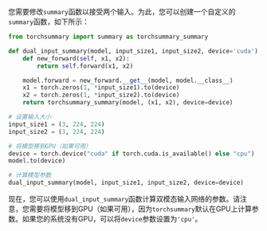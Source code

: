 您需要修改`summary`函数以接受两个输入。为此，您可以创建一个自定义的`summary`函数，如下所示：

```python
from torchsummary import summary as torchsummary_summary

def dual_input_summary(model, input_size1, input_size2, device='cuda'):
    def new_forward(self, x1, x2):
        return self.forward(x1, x2)

    model.forward = new_forward.__get__(model, model.__class__)
    x1 = torch.zeros(1, *input_size1).to(device)
    x2 = torch.zeros(1, *input_size2).to(device)
    return torchsummary_summary(model, (x1, x2), device=device)

# 设置输入大小
input_size1 = (3, 224, 224)
input_size2 = (3, 224, 224)

# 将模型移到GPU（如果可用）
device = torch.device("cuda" if torch.cuda.is_available() else "cpu")
model.to(device)

# 计算模型参数
dual_input_summary(model, input_size1, input_size2, device=device)
```

现在，您可以使用`dual_input_summary`函数计算双模态输入网络的参数。请注意，您需要将模型移到GPU（如果可用），因为`torchsummary`默认在GPU上计算参数。如果您的系统没有GPU，可以将`device`参数设置为`'cpu'`。